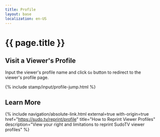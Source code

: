 ```yaml
---
title: Profile
layout: base
localization: en-US
---
```


# {{ page.title }}

## Visit a Viewer's Profile

Input the viewer's profile name and click `Go` button to redirect to the viewer's profile page.

{% include stamp/input/profile-jump.html %}

## Learn More

{% include navigation/absolute-link.html
    external=true
    with-origin=true
    href="https://sudo.tv/reprint/profile"
    title="How to Reprint Viewer Profiles"
    description="View your right and limitations to reprint SudoTV viewer profiles"
%}